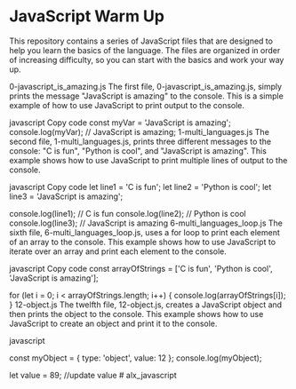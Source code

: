 
# JavaScript Warm Up

This repository contains a series of JavaScript files that are designed to help you learn the basics of the language. The files are organized in order of increasing difficulty, so you can start with the basics and work your way up.

0-javascript_is_amazing.js
The first file, 0-javascript_is_amazing.js, simply prints the message "JavaScript is amazing" to the console. This is a simple example of how to use JavaScript to print output to the console.

javascript
Copy code
const myVar = 'JavaScript is amazing';
console.log(myVar); // JavaScript is amazing;
1-multi_languages.js
The second file, 1-multi_languages.js, prints three different messages to the console: "C is fun", "Python is cool", and "JavaScript is amazing". This example shows how to use JavaScript to print multiple lines of output to the console.

javascript
Copy code
let line1 = 'C is fun';
let line2 = 'Python is cool';
let line3 = 'JavaScript is amazing';

console.log(line1);
// C is fun
console.log(line2);
// Python is cool
console.log(line3);
// JavaScript is amazing
6-multi_languages_loop.js
The sixth file, 6-multi_languages_loop.js, uses a for loop to print each element of an array to the console. This example shows how to use JavaScript to iterate over an array and print each element to the console.

javascript
Copy code
const arrayOfStrings = ['C is fun', 'Python is cool', 'JavaScript is amazing'];

for (let i = 0; i < arrayOfStrings.length; i++) {
  console.log(arrayOfStrings[i]);
}
12-object.js
The twelfth file, 12-object.js, creates a JavaScript object and then prints the object to the console. This example shows how to use JavaScript to create an object and print it to the console.

javascript

const myObject = {
    type: 'object',
    value: 12
  };
console.log(myObject);

let value = 89; //update value
#   a l x _ j a v a s c r i p t  
 